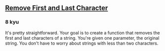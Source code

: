 <h2><a href=https://www.codewars.com/kata/56bc28ad5bdaeb48760009b0/train/python target="_blank">Remove First and Last Character</a></h2><h3>8 kyu</h3><p>It's pretty straightforward. Your goal is to create a function that removes the first and last characters of a string. You're given one parameter, the original string.  You don't have to worry about strings with less than two characters.</p>